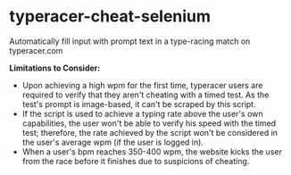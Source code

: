 # typeracer-cheat-selenium
Automatically fill input with prompt text in a type-racing match on typeracer.com

<b>Limitations to Consider:</b></br>
- Upon achieving a high wpm for the first time, typeracer users are required to verify that they aren't cheating with a timed test. As the test's prompt is image-based, it can't be scraped by this script.
- If the script is used to achieve a typing rate above the user's own capabilities, the user won't be able to verify his speed with the timed test; therefore, the rate achieved by the script won't be considered in the user's average wpm (if the user is logged in).
- When a user's bpm reaches 350-400 wpm, the website kicks the user from the race before it finishes due to suspicions of cheating.
